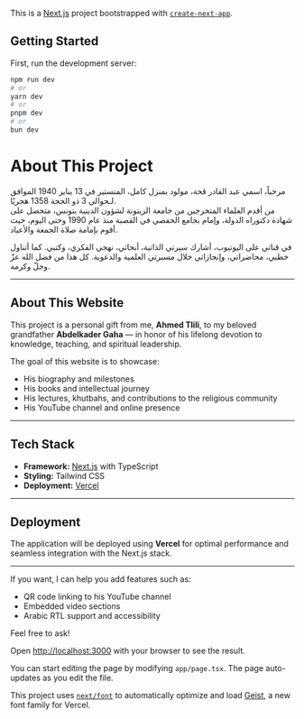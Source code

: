 This is a [Next.js](https://nextjs.org) project bootstrapped with [`create-next-app`](https://nextjs.org/docs/app/api-reference/cli/create-next-app).

## Getting Started

First, run the development server:

```bash
npm run dev
# or
yarn dev
# or
pnpm dev
# or
bun dev
```
# About This Project

مرحباً، اسمي عبد القادر ڨحة، مولود بمنزل كامل، المنستير في 13 يناير 1940 الموافق لـحوالي 3 ذو الحجة 1358 هجريًا.  
من أقدم العلماء المتخرجين من جامعة الزيتونة لشؤون الدينية بتونس، متحصل على شهادة دكتوراه الدولة، وإمام بجامع الحفصي في القصبة منذ عام 1990 وحتى اليوم، حيث أقوم بإمامة صلاة الجمعة والأعياد.

في قناتي على اليوتيوب، أشارك سيرتي الذاتية، أبحاثي، نهجي الفكري، وكتبي. كما أتناول خطبي، محاضراتي، وإنجازاتي خلال مسيرتي العلمية والدعوية. كل هذا من فضل الله عزّ وجلّ وكرمه.

---

## About This Website

This project is a personal gift from me, **Ahmed Tlili**, to my beloved grandfather **Abdelkader Gaha** — in honor of his lifelong devotion to knowledge, teaching, and spiritual leadership.

The goal of this website is to showcase:  
- His biography and milestones  
- His books and intellectual journey  
- His lectures, khutbahs, and contributions to the religious community  
- His YouTube channel and online presence  

---

## Tech Stack

- **Framework:** [Next.js](https://nextjs.org/) with TypeScript  
- **Styling:** Tailwind CSS  
- **Deployment:** [Vercel](https://vercel.com/)  

---

## Deployment

The application will be deployed using **Vercel** for optimal performance and seamless integration with the Next.js stack.

---

If you want, I can help you add features such as:  
- QR code linking to his YouTube channel  
- Embedded video sections  
- Arabic RTL support and accessibility  

Feel free to ask!


Open [http://localhost:3000](http://localhost:3000) with your browser to see the result.

You can start editing the page by modifying `app/page.tsx`. The page auto-updates as you edit the file.

This project uses [`next/font`](https://nextjs.org/docs/app/building-your-application/optimizing/fonts) to automatically optimize and load [Geist](https://vercel.com/font), a new font family for Vercel.
